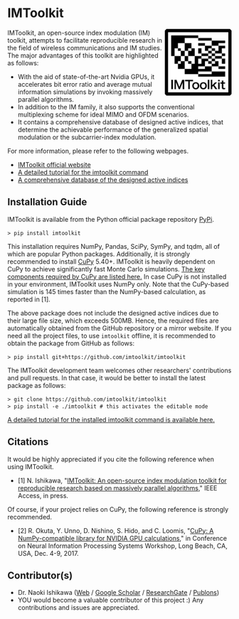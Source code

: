 # IMToolkit

<a href="https://github.com/imtoolkit/imtoolkit"><img align="right" width="150px" height="150px" src="https://github.com/imtoolkit/imtoolkit/blob/master/docs/source/_static/imtoolkit-logo.png?raw=true"></a>
IMToolkit, an open-source index modulation (IM) toolkit, attempts to facilitate reproducible research in the field of wireless communications and IM studies.
The major advantages of this toolkit are highlighted as follows:

- With the aid of state-of-the-art Nvidia GPUs, it accelerates bit error ratio and average mutual information simulations by invoking massively parallel algorithms.
- In addition to the IM family, it also supports the conventional multiplexing scheme for ideal MIMO and OFDM scenarios.
- It contains a comprehensive database of designed active indices, that determine the achievable performance of the generalized spatial modulation or the subcarrier-index modulation.

For more information, please refer to the following webpages.
- [IMToolkit official website](https://ishikawa.cc/imtoolkit/)
- [A detailed tutorial for the imtoolkit command](https://ishikawa.cc/imtoolkit/tutorial.html)
- [A comprehensive database of the designed active indices](https://ishikawa.cc/imtoolkit/db/index.html)

## Installation Guide

IMToolkit is available from the Python official package repository [PyPi](https://pypi.org/project/imtoolkit/).

    > pip install imtoolkit

This installation requires NumPy, Pandas, SciPy, SymPy, and tqdm, all of which are popular Python packages.
Additionally, it is strongly recommended to install [CuPy](https://cupy.chainer.org/) 5.40+. 
IMToolkit is heavily dependent on CuPy to achieve significantly fast Monte Carlo simulations.
[The key components required by CuPy are listed here.](https://docs-cupy.chainer.org/en/stable/install.html)
In case CuPy is not installed in your environment, IMToolkit uses NumPy only.
Note that the CuPy-based simulation is 145 times faster than the NumPy-based calculation, as reported in [1].

The above package does not include the designed active indices due to their large file size, which exceeds 500MB.
Hence, the required files are automatically obtained from the GitHub repository or a mirror website.
If you need all the project files, to use `imtoolkit` offline, it is recommended to obtain the package from GitHub as follows:

    > pip install git+https://github.com/imtoolkit/imtoolkit

The IMToolkit development team welcomes other researchers' contributions and pull requests.
In that case, it would be better to install the latest package as follows:

    > git clone https://github.com/imtoolkit/imtoolkit
    > pip install -e ./imtoolkit # this activates the editable mode

[A detailed tutorial for the installed imtoolkit command is available here.](https://ishikawa.cc/imtoolkit/tutorial.html)

## Citations

It would be highly appreciated if you cite the following reference when using IMToolkit.

- [1] N. Ishikawa, "[IMToolkit: An open-source index modulation toolkit for reproducible research based on massively parallel algorithms](https://doi.org/10.1109%2Faccess.2019.2928033)," IEEE Access, in press.

Of course, if your project relies on CuPy, the following reference is strongly recommended.

- [2] R. Okuta, Y. Unno, D. Nishino, S. Hido, and C. Loomis, "[CuPy: A NumPy-compatible library for NVIDIA GPU calculations](http://learningsys.org/nips17/assets/papers/paper_16.pdf)," in Conference on Neural Information Processing Systems Workshop, Long Beach, CA, USA, Dec. 4-9, 2017.

## Contributor(s)

- Dr. Naoki Ishikawa ([Web](https://ishikawa.cc) / [Google Scholar](https://scholar.google.co.jp/citations?user=JHnisGYAAAAJ) / [ResearchGate](https://www.researchgate.net/profile/Naoki_Ishikawa) / [Publons](https://publons.com/researcher/3012020/naoki-ishikawa/))
- YOU would become a valuable contributor of this project :) Any contributions and issues are appreciated.

